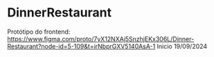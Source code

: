 # DinnerRestaurant
Protótipo do frontend:
https://www.figma.com/proto/7yX12NXAj5SnzhjEKx306L/Dinner-Restaurant?node-id=5-109&t=irNbprGXV5140AsA-1
Inicio 19/09/2024
